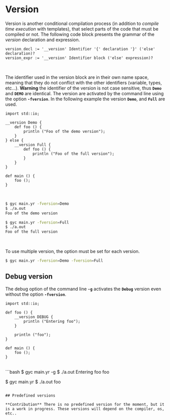 # Version

Version is another conditional compilation process (in addition to
*compile time execution* with templates), that select parts of the
code that must be compiled or not. The following code block presents
the grammar of the *version* declaration and expression.

```grammar
version_decl := '__version' Identifier '{' declaration '}' ('else' declaration)?
version_expr := '__version' Identifier block ('else' expression)?
```

<br>

The identifier used in the version block are in their own name space,
meaning that they do not conflict with the other identifiers
(variable, types, etc...). **Warning** the identifier of the version
is not case sensitive, thus **`Demo`** and **`DEMO`** are
identical. The version are activated by the command line using the
option **`-fversion`**. In the following example the version
**`Demo`**, and **`Full`** are used.

```ymir
import std::io;

__version Demo {
	def foo () {
		println ("Foo of the demo version");
	}
} else {
	__version Full {
		def foo () {
			println ("Foo of the full version");
		}
	}	
}

def main () {
	foo ();
}
```

<br>

```bash
$ gyc main.yr -fversion=Demo
$ ./a.out
Foo of the demo version

$ gyc main.yr -fversion=Full
$ ./a.out
Foo of the full version
```

<br>

To use multiple version, the option must be set for each version. 
```bash
$ gyc main.yr -fversion=Demo -fversion=Full
```

## Debug version

The debug option of the command line **`-g`** activates the
**`Debug`** version even without the option **`-fversion`**.

```ymir
import std::io;

def foo () {
	__version DEBUG {
		println ("Entering foo");
	}
	
	println ("foo");
}

def main () {
	foo ();
}
```

<br>
```bash
$ gyc main.yr -g
$ ./a.out
Entering foo
foo

$ gyc main.yr
$ ./a.out
foo
```

## Predefined versions

**Contribution** There is no predefined version for the moment, but it
is a work in progress. These versions will depend on the compiler, os,
etc..
